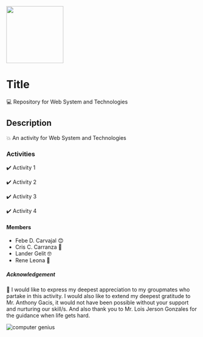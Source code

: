<p> <img src="https://v2.sorsu.edu.ph/wp-content/uploads/2023/04/sorsu.png" align="center" width="150px" height="150px"> </p> 

# Title

:computer: Repository for Web System and Technologies

## Description
:boom: An activity for Web System and Technologies

### Activities
:heavy_check_mark: Activity 1

:heavy_check_mark: Activity 2

:heavy_check_mark: Activity 3

:heavy_check_mark: Activity 4

#### Members
- Febe D. Carvajal :blush:
- Cris C. Carranza :clown_face:
- Lander Gelit :nerd_face:
- Rene Leona :lion:

##### Acknowledgement
:loudspeaker: I would like to express my deepest appreciation to my groupmates who partake in this activity. I would also like to extend my deepest gratitude to Mr. Anthony Gacis, it would not have been possible without your support and nurturing our skill/s. And also thank you to Mr. Lois Jerson Gonzales for the guidance when life gets hard.

![computer genius](https://media.tenor.com/bfOEyTxwK40AAAAC/work-computer.gif)

